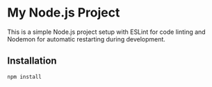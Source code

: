 # My Node.js Project

This is a simple Node.js project setup with ESLint for code linting and Nodemon for automatic restarting during development.

## Installation

```bash
npm install
